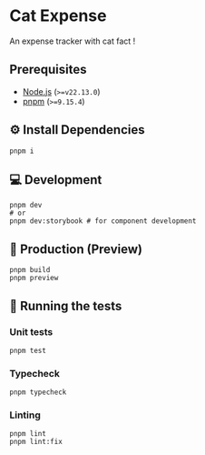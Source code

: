 # Cat Expense

An expense tracker with cat fact !

## Prerequisites

- [Node.js](https://nodejs.org/) (`>=v22.13.0`)
- [pnpm](https://pnpm.io/installation) (`>=9.15.4`)

## ⚙️ Install Dependencies

```shell
pnpm i
```

## 💻 Development

```shell
pnpm dev
# or
pnpm dev:storybook # for component development
```

## 🚀 Production (Preview)

```shell
pnpm build
pnpm preview
```

## 🔎 Running the tests

### Unit tests

```shell
pnpm test
```

### Typecheck

```shell
pnpm typecheck
```

### Linting

```shell
pnpm lint
pnpm lint:fix
```
